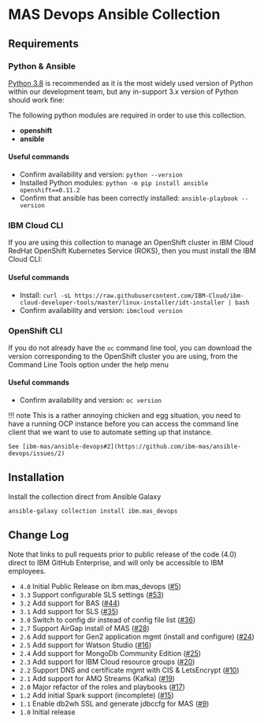 # MAS Devops Ansible Collection

## Requirements

### Python & Ansible
[Python 3.8](https://www.python.org/downloads/) is recommended as it is the most widely used version of Python within our development team, but any in-support 3.x version of Python should work fine:

The following python modules are required in order to use this collection.

- **openshift**
- **ansible**

#### Useful commands
- Confirm availability and version: `python --version`
- Installed Python modules: `python -m pip install ansible openshift==0.11.2`
- Confirm that ansible has been correctly installed: `ansible-playbook --version`


### IBM Cloud CLI
If you are using this collection to manage an OpenShift cluster in IBM Cloud RedHat OpenShift Kubernetes Service (ROKS), then you must install the IBM Cloud CLI:

#### Useful commands
- Install: `curl -sL https://raw.githubusercontent.com/IBM-Cloud/ibm-cloud-developer-tools/master/linux-installer/idt-installer | bash`
- Confirm availability and version: `ibmcloud version`


### OpenShift CLI
If you do not already have the `oc` command line tool, you can download the version corresponding to the OpenShift cluster you are using, from the Command Line Tools option under the help menu

#### Useful commands
- Confirm availability and version: `oc version`

!!! note
    This is a rather annoying chicken and egg situation, you need to have a running OCP instance before you can access the command line client that we want to use to automate setting up that instance.

    See [ibm-mas/ansible-devops#2](https://github.com/ibm-mas/ansible-devops/issues/2)


## Installation
Install the collection direct from Ansible Galaxy

```
ansible-galaxy collection install ibm.mas_devops
```

## Change Log
Note that links to pull requests prior to public release of the code (4.0) direct to IBM GitHub Enterprise, and will only be accessible to IBM employees.

- `4.0` Initial Public Release on ibm.mas_devops ([#5](https://github.com/ibm-mas/ansible-devops/pull/5))
- `3.3` Support configurable SLS settings ([#53](https://github.ibm.com/maximoappsuite/mas-devops-ansible/pull/53))
- `3.2` Add support for BAS ([#44](https://github.ibm.com/maximoappsuite/mas-devops-ansible/pull/44))
- `3.1` Add support for SLS ([#35](https://github.ibm.com/maximoappsuite/mas-devops-ansible/pull/35))
- `3.0` Switch to config dir instead of config file list ([#36](https://github.ibm.com/maximoappsuite/mas-devops-ansible/pull/36))
- `2.7` Support AirGap install of MAS ([#28](https://github.ibm.com/maximoappsuite/mas-devops-ansible/pull/28))
- `2.6` Add support for Gen2 application mgmt (install and configure) ([#24](https://github.ibm.com/maximoappsuite/mas-devops-ansible/pull/24))
- `2.5` Add support for Watson Studio ([#16](https://github.ibm.com/maximoappsuite/mas-devops-ansible/pull/16))
- `2.4` Add support for MongoDb Community Edition ([#25](https://github.ibm.com/maximoappsuite/mas-devops-ansible/pull/25))
- `2.3` Add support for IBM Cloud resource groups ([#20](https://github.ibm.com/maximoappsuite/mas-devops-ansible/pull/20))
- `2.2` Support DNS and certificate mgmt with CIS & LetsEncrypt ([#10](https://github.ibm.com/maximoappsuite/mas-devops-ansible/pull/10))
- `2.1` Add support for AMQ Streams (Kafka) ([#19](https://github.ibm.com/maximoappsuite/mas-devops-ansible/pull/19))
- `2.0` Major refactor of the roles and playbooks ([#17](https://github.ibm.com/maximoappsuite/mas-devops-ansible/pull/17))
- `1.2` Add initial Spark support (incomplete) ([#15](https://github.ibm.com/maximoappsuite/mas-devops-ansible/pull/15))
- `1.1` Enable db2wh SSL and generate jdbccfg for MAS ([#9](https://github.ibm.com/maximoappsuite/mas-devops-ansible/pull/9))
- `1.0` Initial release
